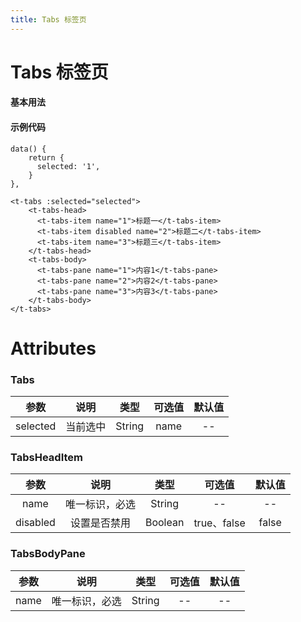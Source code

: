 ```yaml
---
title: Tabs 标签页
---
```

# Tabs 标签页

#### 基本用法

<ClientOnly>
<tabs-demos></tabs-demos>
</ClientOnly>

#### 示例代码

```vue
data() {
    return {
      selected: '1',
    }
},

<t-tabs :selected="selected">
    <t-tabs-head>
      <t-tabs-item name="1">标题一</t-tabs-item>
      <t-tabs-item disabled name="2">标题二</t-tabs-item>
      <t-tabs-item name="3">标题三</t-tabs-item>
    </t-tabs-head>
    <t-tabs-body>
      <t-tabs-pane name="1">内容1</t-tabs-pane>
      <t-tabs-pane name="2">内容2</t-tabs-pane>
      <t-tabs-pane name="3">内容3</t-tabs-pane>
    </t-tabs-body>
</t-tabs>
```

# Attributes

### Tabs

|参数| 说明 |  类型  | 可选值 | 默认值 |
| :-------------: |:-------------:| :-----:|:-----:|:-----:|
|selected| 当前选中 | String |name| --

### TabsHeadItem 
|参数| 说明 |  类型  | 可选值 | 默认值 |
| :-------------: |:-------------:| :-----:|:-----:|:-----:|
|name| 唯一标识，必选 | String |--|-- 
|disabled|设置是否禁用|Boolean|true、false|false

### TabsBodyPane
|参数| 说明 |  类型  | 可选值 | 默认值 |
| :-------------: |:-------------:| :-----:|:-----:|:-----:|
|name| 唯一标识，必选 | String |--|-- 